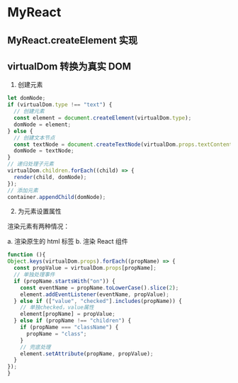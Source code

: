 # MyReact

## MyReact.createElement 实现

## virtualDom 转换为真实 DOM

1. 创建元素

```javascript
let domNode;
if (virtualDom.type !== "text") {
  // 创建元素
  const element = document.createElement(virtualDom.type);
  domNode = element;
} else {
  // 创建文本节点
  const textNode = document.createTextNode(virtualDom.props.textContent);
  domNode = textNode;
}
// 递归处理子元素
virtualDom.children.forEach((child) => {
  render(child, domNode);
});
// 添加元素
container.appendChild(domNode);
```

2. 为元素设置属性

渲染元素有两种情况：

a. 渲染原生的 html 标签
b. 渲染 React 组件

```javascript
function (){
Object.keys(virtualDom.props).forEach((propName) => {
  const propValue = virtualDom.props[propName];
  // 单独处理事件
  if (propName.startsWith("on")) {
    const eventName = propName.toLowerCase().slice(2);
    element.addEventListener(eventName, propValue);
  } else if (["value", "checked"].includes(propName)) {
    // 单独checked，value属性
    element[propName] = propValue;
  } else if (propName !== "children") {
    if (propName === "className") {
      propName = "class";
    }
    // 兜底处理
    element.setAttribute(propName, propValue);
  }
});
}
```
